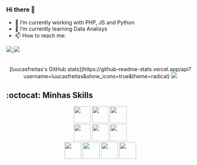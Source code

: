 ### Hi there 👋

<!--
**luucasfreitas/luucasfreitas** is a ✨ _special_ ✨ repository because its `README.md` (this file) appears on your GitHub profile.

Here are some ideas to get you started:

- 🔭 I’m currently working with PHP, JS and Python.
- 🌱 I’m currently learning Data Analisys.
- 👯 I’m looking to collaborate on ...
- 🤔 I’m looking for help with ...
- 💬 Ask me about ...
- 📫 How to reach me: ...
- 😄 Pronouns: ...
- ⚡ Fun fact: ...
-->

- 🔭 I’m currently working with PHP, JS and Python
- 🌱 I’m currently learning Data Analisys
- 📫 How to reach me: 
<div> 
   <a href="https://www.linkedin.com/in/lucasfreitascj/" target="_blank"><img src="https://img.shields.io/badge/-LinkedIn-%230077B5?style=for-the-badge&logo=linkedin&logoColor=white" target="_blank" </a> 
  <a href = "mailto:lucasfreitascj@hotmail.com"><img src="https://img.shields.io/badge/-Gmail-%23333?style=for-the-badge&logo=gmail&logoColor=white" target="_blank"></a>
</div>
   <br />
   <br />

<div align="center">
[luucasfreitas's GitHub stats](https://github-readme-stats.vercel.app/api?username=luucasfreitas&show_icons=true&theme=radical)

   <img src="https://github-readme-stats.vercel.app/api?username=luucasfreitas&theme=gotham&include_all_commits=true&count_private=true&show_icons=true"/>
<!--    <img src="https://github-readme-stats.vercel.app/api/top-langs/?username=luucasfreitas&layout=compact&langs_count=7&theme=gotham&count_private=true"/> -->
</div>
   
## :octocat: Minhas Skills
 
<div align='center'>
   <img src="https://cdn.jsdelivr.net/gh/devicons/devicon/icons/html5/html5-original.svg" width="45" height="45"/>
   <img src="https://cdn.jsdelivr.net/gh/devicons/devicon/icons/css3/css3-original.svg" width="45" height="45"/>
   <img src="https://cdn.jsdelivr.net/gh/devicons/devicon/icons/bootstrap/bootstrap-original.svg" width="45" height="45"/>
   <br />
   <img src="https://cdn.jsdelivr.net/gh/devicons/devicon/icons/php/php-original.svg" width="45" height="45"/>
   <img src="https://cdn.jsdelivr.net/gh/devicons/devicon/icons/python/python-original.svg" width="45" height="45"/>
   <img src="https://cdn.jsdelivr.net/gh/devicons/devicon/icons/javascript/javascript-original.svg" width="45" height="45"/>
   <br />
   <img src="https://cdn.jsdelivr.net/gh/devicons/devicon/icons/mysql/mysql-original.svg" width="45" height="45"/>
   <img src="https://cdn.jsdelivr.net/gh/devicons/devicon/icons/postgresql/postgresql-original.svg" width="45" height="45"/>    
   <img src="https://cdn.jsdelivr.net/gh/devicons/devicon/icons/selenium/selenium-original.svg" width="45" height="45"/>
   <img src="https://cdn.jsdelivr.net/gh/devicons/devicon/icons/vscode/vscode-original.svg" width="45" height="45"/>
</div>    

   

